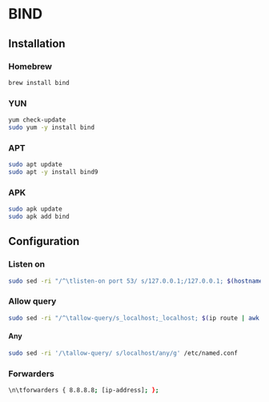 # BIND

## Installation

### Homebrew

```sh
brew install bind
```

### YUN

```sh
yum check-update
sudo yum -y install bind
```

### APT

```sh
sudo apt update
sudo apt -y install bind9
```

### APK

```sh
sudo apk update
sudo apk add bind
```

<!-- ## Services

### Linux

```sh
sudo systemctl enable --now rpcbind
sudo systemctl enable --now rpc-statd
``` -->

## Configuration

### Listen on

```sh
sudo sed -ri "/^\tlisten-on port 53/ s/127.0.0.1;/127.0.0.1; $(hostname -I | awk '{print $2}');/g" /etc/named.conf
```

### Allow query

```sh
sudo sed -ri "/^\tallow-query/s_localhost;_localhost; $(ip route | awk 'NR==3 {print $1}');_g" /etc/named.conf
```

#### Any

```sh
sudo sed -ri '/\tallow-query/ s/localhost/any/g' /etc/named.conf
```

### Forwarders

```sh
\n\tforwarders { 8.8.8.8; [ip-address]; };
```
